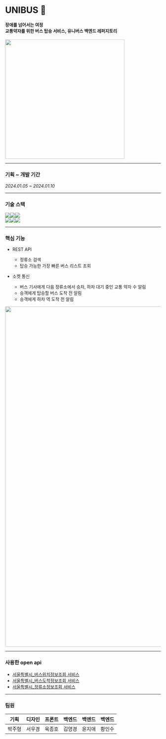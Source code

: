 # UNIBUS 🚌
#### 장애를 넘어서는 여정 </br> 교통약자를 위한 버스 탑승 서비스, 유니버스 백엔드 레퍼지토리

<img width="386" src="https://github.com/softeerbootcamp-3rd/softee5-highfiveteam-BE/assets/80809782/c49f762b-b95e-4b6a-922e-d11ff62bed9f">



---

### 기획 ~ 개발 기간
*2024.01.05 ~ 2024.01.10*

---

### 기술 스택

<img src="https://img.shields.io/badge/Framework-%23121011?style=for-the-badge"><img src="https://img.shields.io/badge/springboot-6DB33F?style=for-the-badge&logo=springboot&logoColor=white"><img src="https://img.shields.io/badge/3.2.1-C0C0C0?style=for-the-badge"></br>
<img src="https://img.shields.io/badge/Language-%23121011?style=for-the-badge"><img src="https://img.shields.io/badge/java-%23ED8B00?style=for-the-badge&logo=openjdk&logoColor=white"><img src="https://img.shields.io/badge/17-C0C0C0?style=for-the-badge">

---

### 핵심 기능

- REST API
  - 정류소 검색
  - 탑승 가능한 가장 빠른 버스 리스트 조회</br>

- 소켓 통신
  - 버스 기사에게 다음 정류소에서 승차, 하차 대기 중인 교통 약자 수 알림
  - 승객에게 탑승할 버스 도착 전 알림 
  - 승객에게 하차 역 도착 전 알림</br>



                     
<img width="1100" src="https://github.com/softeerbootcamp-3rd/softee5-highfiveteam-BE/assets/80809782/6adf65d3-e374-4f1f-9a22-ccbde38df872"> 

---
### 사용한 open api
* [서울특별시_버스위치정보조회 서비스](https://www.data.go.kr/data/15000332/openapi.do)
* [서울특별시_버스도착정보조회 서비스](https://www.data.go.kr/data/15000314/openapi.do)
* [서울특별시_정류소정보조회 서비스](https://www.data.go.kr/data/15000303/openapi.do)

<!-- <img width="333" src="https://github.com/softeerbootcamp-3rd/softee5-highfiveteam-BE/assets/80809782/367a7661-57ce-40c8-8538-306b25a33c37">
<img width="787" src="https://github.com/softeerbootcamp-3rd/softee5-highfiveteam-BE/assets/80809782/6adf65d3-e374-4f1f-9a22-ccbde38df872"> 
<img width="386" src="https://github.com/softeerbootcamp-3rd/softee5-highfiveteam-BE/assets/80809782/c49f762b-b95e-4b6a-922e-d11ff62bed9f"> -->

---

### 팀원
|기획|디자인|프론트|백엔드|백엔드|백엔드|
|------|---|---|---|---|---|
|박주형|서우경|육종호|김영경|윤지애|황인수|



